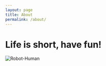 ```yaml
---
layout: page
title: About
permalink: /about/
---
```


# Life is short, have fun!

![Robot-Human](https://liukelinlin.github.io/images/about-robot.jpeg)
